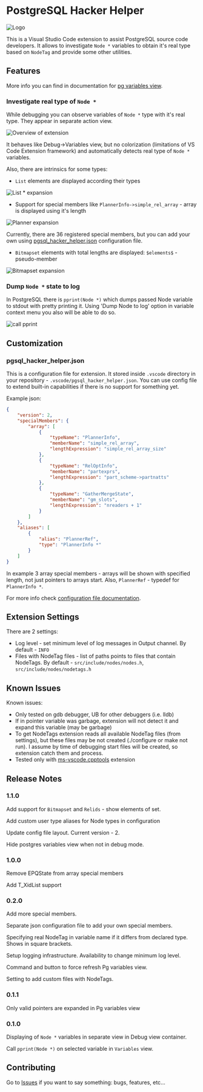 # PostgreSQL Hacker Helper

![Logo](resources/logo.png)

This is a Visual Studio Code extension to assist PostgreSQL source code developers.
It allows to investigate `Node *` variables to obtain it's real type based on `NodeTag`
and provide some other utilities.

## Features

More info you can find in documentation for [pg variables view](docs/pg_variables.md).

### Investigate real type of `Node *`

While debugging you can observe variables of `Node *` type with it's real type.
They appear in separate action view.

![Overview of extension](resources/overview.gif)

It behaves like Debug->Variables view, but no colorization (limitations of VS Code Extension framework) and automatically detects real type of `Node *` variables.

Also, there are intrinsics for some types:

- `List` elements are displayed according their types

![List * expansion](resources/list.gif)

- Support for special members like `PlannerInfo->simple_rel_array` - array is displayed using it's length

![Planner expansion](resources/planner.gif)

Currently, there are 36 registered special members, but you can add your own using [pgsql_hacker_helper.json](#pgsql_hacker_helperjson) configuration file.

- `Bitmapset` elements with total lengths are displayed: `$elements$` - pseudo-member

![Bitmapset expansion](resources/bitmapset.gif)

### Dump `Node *` state to log

In PostgreSQL there is `pprint(Node *)` which dumps passed Node variable to stdout with pretty printing it.
Using 'Dump Node to log' option in variable context menu you also will be able to do so.

![call pprint](resources/dump.gif)

## Customization

### pgsql_hacker_helper.json

This is a configuration file for extension.
It stored inside `.vscode` directory in your repository - `.vscode/pgsql_hacker_helper.json`.
You can use config file to extend built-in capabilities if there is no
support for something yet.

Example json:

```json
{
    "version": 2,
    "specialMembers": {
        "array": [
            {
                "typeName": "PlannerInfo",
                "memberName": "simple_rel_array",
                "lengthExpression": "simple_rel_array_size"
            },
            {
                "typeName": "RelOptInfo",
                "memberName": "partexprs",
                "lengthExpression": "part_scheme->partnatts"
            },
            {
                "typeName": "GatherMergeState",
                "memberName": "gm_slots",
                "lengthExpression": "nreaders + 1"
            }
        ]
    },
    "aliases": [
        {
            "alias": "PlannerRef",
            "type": "PlannerInfo *"
        }
    ]
}
```

In example 3 array special members - arrays will be shown with specified length,
not just pointers to arrays start.
Also, `PlannerRef` - typedef for `PlannerInfo *`.

For more info check [configuration file documentation](./docs/config_file.md).

## Extension Settings

There are 2 settings:

- Log level - set minimum level of log messages in Output channel. By default - `INFO`
- Files with NodeTag files - list of paths points to files that contain NodeTags. By default - `src/include/nodes/nodes.h`, `src/include/nodes/nodetags.h`

## Known Issues

Known issues:

- Only tested on gdb debugger, UB for other debuggers (i.e. lldb)
- If in pointer variable was garbage, extension will not detect it and expand this variable (may be garbage)
- To get NodeTags extension reads all available NodeTag files (from settings), but
  these files may be not created (./configure or make not run). I assume by time
  of debugging start files will be created, so extension catch them and process.
- Tested only with [ms-vscode.cpptools](https://marketplace.visualstudio.com/items?itemName=ms-vscode.cpptools) extension

## Release Notes

### 1.1.0

Add support for `Bitmapset` and `Relids` - show elements of set.

Add custom user type aliases for Node types in configuration

Update config file layout. Current version - 2.

Hide postgres variables view when not in debug mode.

### 1.0.0

Remove EPQState from array special members

Add T_XidList support

### 0.2.0

Add more special members.

Separate json configuration file to add your own special members.

Specifying real NodeTag in variable name if it differs from declared type. Shows in square brackets.

Setup logging infrastructure. Availability to change minimum log level.

Command and button to force refresh Pg variables view.

Setting to add custom files with NodeTags.

### 0.1.1

Only valid pointers are expanded in Pg variables view

### 0.1.0

Displaying of `Node *` variables in separate view in Debug view container.

Call `pprint(Node *)` on selected variable in `Variables` view.

## Contributing

Go to [Issues](https://github.com/ashenBlade/postgres-dev-helper/issues) if you want to say something: bugs, features, etc...
